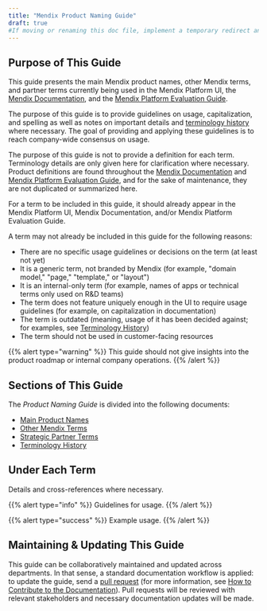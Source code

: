 ```yaml
---
title: "Mendix Product Naming Guide"
draft: true
#If moving or renaming this doc file, implement a temporary redirect and let the respective team know they should update the URL in the product. See Mapping to Products for more details. 
---
```


## Purpose of This Guide

This guide presents the main Mendix product names, other Mendix terms, and partner terms currently being used in the Mendix Platform UI, the [Mendix Documentation](https://docs.mendix.com/), and the [Mendix Platform Evaluation Guide](https://www.mendix.com/evaluation-guide/). 

The purpose of this guide is to provide guidelines on usage, capitalization, and spelling as well as notes on important details and [terminology history](terminology-history) where necessary. The goal of providing and applying these guidelines is to reach company-wide consensus on usage.

The purpose of this guide is not to provide a definition for each term. Terminology details are only given here for clarification where necessary. Product definitions are found throughout the [Mendix Documentation](https://docs.mendix.com/) and [Mendix Platform Evaluation Guide](https://www.mendix.com/evaluation-guide/), and for the sake of maintenance, they are not duplicated or summarized here.

For a term to be included in this guide, it should already appear in the Mendix Platform UI, Mendix Documentation, and/or Mendix Platform Evaluation Guide.

A term may not already be included in this guide for the following reasons:

* There are no specific usage guidelines or decisions on the term (at least not yet)
* It is a generic term, not branded by Mendix (for example, "domain model," "page," "template," or "layout")
* It is an internal-only term (for example, names of apps or technical terms only used on R&D teams)
* The term does not feature uniquely enough in the UI to require usage guidelines (for example, on capitalization in documentation)
* The term is outdated (meaning, usage of it has been decided against; for examples, see [Terminology History](terminology-history))
* The term should not be used in customer-facing resources

{{% alert type="warning" %}}
This guide should not give insights into the product roadmap or internal company operations.
{{% /alert %}}

## Sections of This Guide

The *Product Naming Guide* is divided into the following documents:

* [Main Product Names](main-product-names)
* [Other Mendix Terms](other-terms)
* [Strategic Partner Terms](strategic-partner-terms)
* [Terminology History](terminology-history)

## Under Each Term

Details and cross-references where necessary.

{{% alert type="info" %}}
Guidelines for usage.
{{% /alert %}}

{{% alert type="success" %}}
Example usage.
{{% /alert %}}

## Maintaining & Updating This Guide

This guide can be collaboratively maintained and updated across departments. In that sense, a standard documentation workflow is applied: to update the guide, send a [pull request](https://github.com/mendix/docs/tree/development/content/product-naming) (for more information, see [How to Contribute to the Documentation](/developerportal/community-tools/contribute-to-the-mendix-documentation)). Pull requests will be reviewed with relevant stakeholders and necessary documentation updates will be made.
